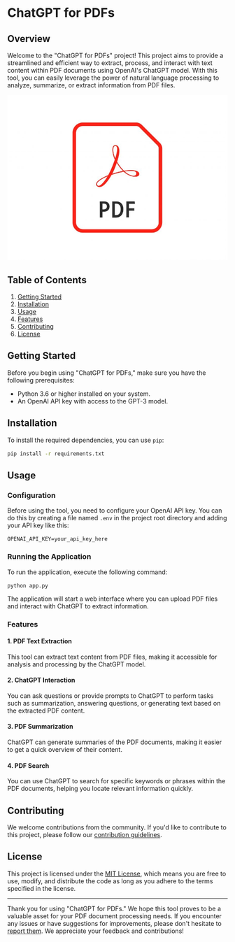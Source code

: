 
# ChatGPT for PDFs

## Overview

Welcome to the "ChatGPT for PDFs" project! This project aims to provide a streamlined and efficient way to extract, process, and interact with text content within PDF documents using OpenAI's ChatGPT model. With this tool, you can easily leverage the power of natural language processing to analyze, summarize, or extract information from PDF files.

![photo](adobe-pdf3324.jpg)

## Table of Contents

1. [Getting Started](#getting-started)
2. [Installation](#installation)
3. [Usage](#usage)
4. [Features](#features)
5. [Contributing](#contributing)
6. [License](#license)

## Getting Started

Before you begin using "ChatGPT for PDFs," make sure you have the following prerequisites:

- Python 3.6 or higher installed on your system.
- An OpenAI API key with access to the GPT-3 model.

## Installation

To install the required dependencies, you can use `pip`:

```bash
pip install -r requirements.txt
```

## Usage

### Configuration

Before using the tool, you need to configure your OpenAI API key. You can do this by creating a file named `.env` in the project root directory and adding your API key like this:

```
OPENAI_API_KEY=your_api_key_here
```

### Running the Application

To run the application, execute the following command:

```bash
python app.py
```

The application will start a web interface where you can upload PDF files and interact with ChatGPT to extract information.

### Features

#### 1. PDF Text Extraction

This tool can extract text content from PDF files, making it accessible for analysis and processing by the ChatGPT model.

#### 2. ChatGPT Interaction

You can ask questions or provide prompts to ChatGPT to perform tasks such as summarization, answering questions, or generating text based on the extracted PDF content.

#### 3. PDF Summarization

ChatGPT can generate summaries of the PDF documents, making it easier to get a quick overview of their content.

#### 4. PDF Search

You can use ChatGPT to search for specific keywords or phrases within the PDF documents, helping you locate relevant information quickly.

## Contributing

We welcome contributions from the community. If you'd like to contribute to this project, please follow our [contribution guidelines](CONTRIBUTING.md).

## License

This project is licensed under the [MIT License](LICENSE), which means you are free to use, modify, and distribute the code as long as you adhere to the terms specified in the license.

---

Thank you for using "ChatGPT for PDFs." We hope this tool proves to be a valuable asset for your PDF document processing needs. If you encounter any issues or have suggestions for improvements, please don't hesitate to [report them](https://github.com/yourusername/chatgpt-for-pdfs/issues). We appreciate your feedback and contributions!
